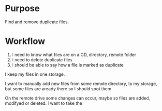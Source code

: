 # Purpose
Find and remove duplicate files.

# Workflow
1. I need to know what files are on a CD, directory, remote folder
2. I need to delete duplicate files
3. I should be able to say how a file is marked as duplicate

I keep my files in one storage.

I want to manually add new files from some remote directory, to my storage, but some files are aready there so I should spot them.

On the remote drive some changes can occur, maybe so files are added, modifyed or deleted. I want to take the 